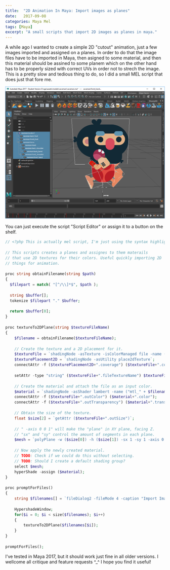 ```yaml
---
title:  "2D Animation In Maya: Import images as planes"
date:   2017-09-08
categories: Maya Mel
tags: [Maya]
excerpt: "A small scripts that import 2D images as planes in maya."
---
```


A while ago I wanted to create a simple 2D "cutout" animation, just a few images imported and assigned on a planes.
In order to do that the image files have to be imported in Maya, then asigned to some material, and then this material should be assined 
to some planem which on the other hand has to be properly sized with correct UVs in order not to strech the image.  
This is a pretty slow and tedious thing to do, so I did a small MEL script that does just that fore me.


![](/assets/images/maya2Dscreenshot.png)

You can just execute the script "Script Editor" or assign it to a button on the shelf.

```php
// <?php This is actually mel script, I'm just using the syntax highlight for php ^_^

// This scripts creates a planes and assignes to them materails
// that use 2D textures for their colors. Useful quickly importing 2D 
// things for animation.

proc string obtainFilename(string $path)
{
  $filepart = match( "[^/\\]*$", $path );
  
  string $buffer[];
  tokenize $filepart "." $buffer;

  return $buffer[0];
}

proc textureTo2DPlane(string $textureFileName)
{
	$filename = obtainFilename($textureFileName);
	
	// Create the texture and a 2D placement for it.
	$textureFile = `shadingNode -asTexture -isColorManaged file -name ("file_"+$filename)`;
	$texturePlacement2D = `shadingNode -asUtility place2dTexture`;
	connectAttr -f ($texturePlacement2D+".coverage") ($textureFile+".coverage");

	setAttr -type "string" ($textureFile+".fileTextureName") $textureFileName;
	
	// Create the material and attach the file as an input color.
	$material = `shadingNode -asShader lambert -name ("mtl_" + $filename)`;
	connectAttr -f ($textureFile+".outColor") ($material+".color");
	connectAttr -f ($textureFile+".outTransparency") ($material+".transparency");
	
	// Obtain the size of the texture.
	float $size[2] = `getAttr ($textureFile+".outSize")`;
	
	// " -axis 0 0 1" will make the "plane" in XY plane, facing Z.
	// "sx" and "sy" control the amount of segments in each plane.
	$mesh = `polyPlane -w ($size[0]) -h ($size[1]) -sx 1 -sy 1 -axis 0 0 1 -name ($filename)`;
	
	// Now apply the newly created material.
	// TODO: Check if we could do this without selecting.
	// TODO: Should I create a default shading group?
	select $mesh;
	hyperShade -assign ($material);
}

proc promptForFiles()
{
	string $filenames[] = `fileDialog2 -fileMode 4 -caption "Import Image"`;
	
	HypershadeWindow;
	for($i = 0; $i < size($filenames); $i++)
	{
		textureTo2DPlane($filenames[$i]);
	}
}

promptForFiles();
```
I've tested in Maya 2017, but it should work just fine in all older versions.
I wellcome all critique and feature requests ^_^
I hope you find it useful!
